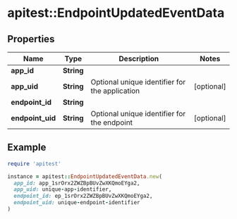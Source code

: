 # apitest::EndpointUpdatedEventData

## Properties

| Name | Type | Description | Notes |
| ---- | ---- | ----------- | ----- |
| **app_id** | **String** |  |  |
| **app_uid** | **String** | Optional unique identifier for the application | [optional] |
| **endpoint_id** | **String** |  |  |
| **endpoint_uid** | **String** | Optional unique identifier for the endpoint | [optional] |

## Example

```ruby
require 'apitest'

instance = apitest::EndpointUpdatedEventData.new(
  app_id: app_1srOrx2ZWZBpBUvZwXKQmoEYga2,
  app_uid: unique-app-identifier,
  endpoint_id: ep_1srOrx2ZWZBpBUvZwXKQmoEYga2,
  endpoint_uid: unique-endpoint-identifier
)
```


